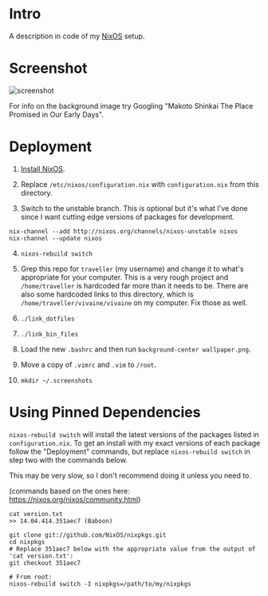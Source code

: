 # Intro

A description in code of my [NixOS](http://nixos.org/) setup.

# Screenshot

![screenshot](https://raw.githubusercontent.com/seagreen/vivaine/master/screenshot.png)

For info on the background image try Googling "Makoto Shinkai The Place Promised in Our Early Days".

# Deployment

1. [Install NixOS](http://nixos.org/nixos/manual/#sec-installation).

2. Replace `/etc/nixos/configuration.nix` with `configuration.nix` from this directory.

3. Switch to the unstable branch. This is optional but it's what I've done since I want cutting edge versions of packages for development.

```
nix-channel --add http://nixos.org/channels/nixos-unstable nixos
nix-channel --update nixos
```

4. `nixos-rebuild switch`

5. Grep this repo for `traveller` (my username) and change it to what's appropriate for your computer. This is a very rough project and `/home/traveller` is hardcoded far more than it needs to be. There are also some hardcoded links to this directory, which is `/home/traveller/vivaine/vivaine` on my computer. Fix those as well.

6. `./link_dotfiles`

7. `./link_bin_files`

8. Load the new `.bashrc` and then run `background-center wallpaper.png`.

8. Move a copy of `.vimrc` and `.vim` to `/root`.

10. `mkdir ~/.screenshots`

# Using Pinned Dependencies

`nixos-rebuild switch` will install the latest versions of the packages listed in `configuration.nix`. To get an install with my exact versions of each package follow the "Deployment" commands, but replace `nixos-rebuild switch` in step two with the commands below.

This may be very slow, so I don't recommend doing it unless you need to.

(commands based on the ones here: https://nixos.org/nixos/community.html)

```
cat version.txt
>> 14.04.414.351aec7 (Baboon)

git clone git://github.com/NixOS/nixpkgs.git
cd nixpkgs
# Replace 351aec7 below with the appropriate value from the output of 'cat version.txt':
git checkout 351aec7

# From root:
nixos-rebuild switch -I nixpkgs=/path/to/my/nixpkgs
```
